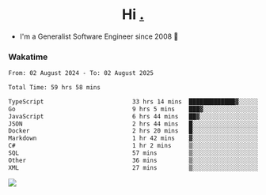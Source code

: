 <h1 align="center">Hi <a href="https://www.hackerrank.com/erasmosaraujo">.</a></h1>
 
- I'm a Generalist Software Engineer  since 2008 🚀
<!--  
<p align="left">
  <a href="https://github.com/erasmosoares/github-readme-stats">
    <img
      align="center"
      src="https://github-readme-stats.vercel.app/api/top-langs/?username=erasmosoares&theme=radical&layout=compact"
    />
  </a>
  <a href="https://github.com/erasmosoares/github-readme-stats">
    [![Harlok's WakaTime stats](https://github-readme-stats.vercel.app/api/wakatime?username=ffflabs)](https://github.com/anuraghazra/github-readme-stats)
  </a>
</p>

<!--
 ### Repo 
 
<p align="left">
 <a href="https://github.com/erasmosoares/github-readme-stats">
    <img
      align="center"
      height="165"
      src="https://github-readme-stats.vercel.app/api/pin?username=erasmosoares&repo=sample-node&title_color=fff&icon_color=f9f9f9&text_color=9f9f9f&bg_color=151515"
    />
  </a>
  <a href="https://github.com/erasmosoares/github-readme-stats">
    <img
      align="center"
      height="165"
      src="https://github-readme-stats.vercel.app/api/pin?username=erasmosoares&repo=sample-node&title_color=fff&icon_color=f9f9f9&text_color=9f9f9f&bg_color=151515"
    />
  </a>
</p>
-->

 ### Wakatime 

<!--START_SECTION:waka-->

```txt
From: 02 August 2024 - To: 02 August 2025

Total Time: 59 hrs 58 mins

TypeScript                         33 hrs 14 mins  █████████████▓░░░░░░░░░░░   54.87 %
Go                                 9 hrs 5 mins    ███▓░░░░░░░░░░░░░░░░░░░░░   15.01 %
JavaScript                         6 hrs 44 mins   ██▓░░░░░░░░░░░░░░░░░░░░░░   11.14 %
JSON                               2 hrs 44 mins   █░░░░░░░░░░░░░░░░░░░░░░░░   04.53 %
Docker                             2 hrs 20 mins   █░░░░░░░░░░░░░░░░░░░░░░░░   03.86 %
Markdown                           1 hr 42 mins    ▓░░░░░░░░░░░░░░░░░░░░░░░░   02.83 %
C#                                 1 hr 2 mins     ▒░░░░░░░░░░░░░░░░░░░░░░░░   01.72 %
SQL                                57 mins         ▒░░░░░░░░░░░░░░░░░░░░░░░░   01.58 %
Other                              36 mins         ▒░░░░░░░░░░░░░░░░░░░░░░░░   01.00 %
XML                                27 mins         ▒░░░░░░░░░░░░░░░░░░░░░░░░   00.75 %
```

<!--END_SECTION:waka-->

![](https://komarev.com/ghpvc/?username=erasmosoares&color=brightgreen)
